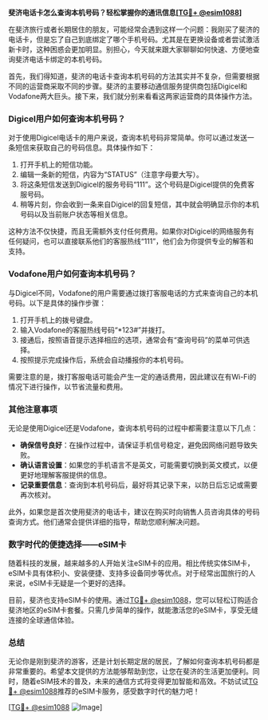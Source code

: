 **斐济电话卡怎么查询本机号码？轻松掌握你的通讯信息[[TG💪+ @esim1088](https://t.me/s/esim1088)]**

在斐济旅行或者长期居住的朋友，可能经常会遇到这样一个问题：我刚买了斐济的电话卡，但是忘了自己到底绑定了哪个手机号码。尤其是在更换设备或者尝试激活新卡时，这种困惑会更加明显。别担心，今天就来跟大家聊聊如何快速、方便地查询斐济电话卡绑定的本机号码。

首先，我们得知道，斐济的电话卡查询本机号码的方法其实并不复杂，但需要根据不同的运营商采取不同的步骤。斐济的主要移动通信服务提供商包括Digicel和Vodafone两大巨头。接下来，我们就分别来看看这两家运营商的具体操作方法。

### Digicel用户如何查询本机号码？

对于使用Digicel电话卡的用户来说，查询本机号码非常简单。你可以通过发送一条短信来获取自己的号码信息。具体操作如下：

1. 打开手机上的短信功能。
2. 编辑一条新的短信，内容为“STATUS”（注意字母要大写）。
3. 将这条短信发送到Digicel的服务号码“111”。这个号码是Digicel提供的免费客服号码。
4. 稍等片刻，你会收到一条来自Digicel的回复短信，其中就会明确显示你的本机号码以及当前账户状态等相关信息。

这种方法不仅快捷，而且无需额外支付任何费用。如果你对Digicel的网络服务有任何疑问，也可以直接联系他们的客服热线“111”，他们会为你提供专业的解答和支持。

### Vodafone用户如何查询本机号码？

与Digicel不同，Vodafone的用户需要通过拨打客服电话的方式来查询自己的本机号码。以下是具体的操作步骤：

1. 打开手机上的拨号键盘。
2. 输入Vodafone的客服热线号码“*123#”并拨打。
3. 接通后，按照语音提示选择相应的选项，通常会有“查询号码”的菜单可供选择。
4. 按照提示完成操作后，系统会自动播报你的本机号码。

需要注意的是，拨打客服电话可能会产生一定的通话费用，因此建议在有Wi-Fi的情况下进行操作，以节省流量和费用。

### 其他注意事项

无论是使用Digicel还是Vodafone，查询本机号码的过程中都需要注意以下几点：

- **确保信号良好**：在操作过程中，请保证手机信号稳定，避免因网络问题导致失败。
- **确认语言设置**：如果您的手机语言不是英文，可能需要切换到英文模式，以便更好地理解客服提供的信息。
- **记录重要信息**：查询到本机号码后，最好将其记录下来，以防日后忘记或需要再次核对。

此外，如果您是首次使用斐济的电话卡，建议在购买时向销售人员咨询具体的号码查询方式。他们通常会提供详细的指导，帮助您顺利解决问题。

### 数字时代的便捷选择——eSIM卡

随着科技的发展，越来越多的人开始关注eSIM卡的应用。相比传统实体SIM卡，eSIM卡具有体积小、安装便捷、支持多设备同步等优点。对于经常出国旅行的人来说，eSIM卡无疑是一个更好的选择。

目前，斐济也支持eSIM卡的使用。通过[TG💪+ @esim1088](https://t.me/s/esim1088)，您可以轻松订购适合斐济地区的eSIM卡套餐。只需几步简单的操作，就能激活您的eSIM卡，享受无缝连接的全球通信体验。

### 总结

无论你是刚到斐济的游客，还是计划长期定居的居民，了解如何查询本机号码都是非常重要的。希望本文提供的方法能够帮助到您，让您在斐济的生活更加便利。同时，随着eSIM技术的普及，未来的通信方式将变得更加智能和高效。不妨试试[TG💪+ @esim1088](https://t.me/s/esim1088)推荐的eSIM卡服务，感受数字时代的魅力吧！

[[TG💪+ @esim1088](https://t.me/s/esim1088) ![Image](https://i.postimg.cc/4NQfJmqS/Snipaste-2025-05-13-00-14-12.png)]
